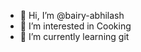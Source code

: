 - 👋 Hi, I’m @bairy-abhilash <br>
- 👀 I’m interested in Cooking <br>
- 🌱 I’m currently learning git <br>

<!---
Bairy0411/Bairy0411 is a ✨ special ✨ repository because its `README.md` (this file) appears on your GitHub profile.
You can click the Preview link to take a look at your changes.
--->
